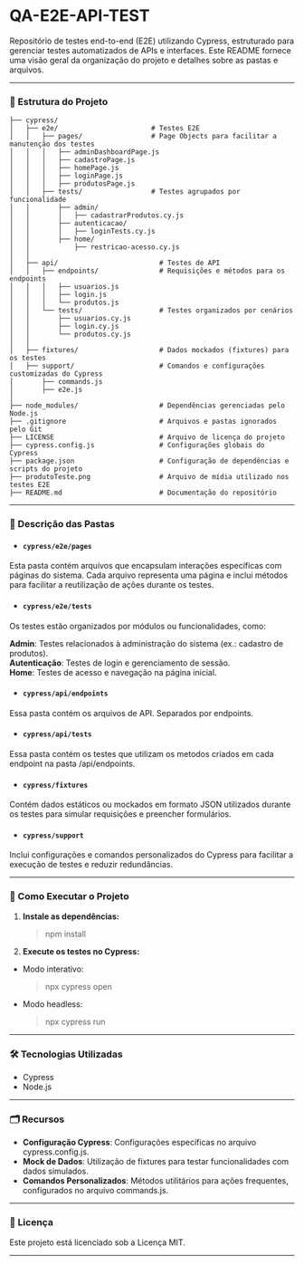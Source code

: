 # QA-E2E-API-TEST

Repositório de testes end-to-end (E2E) utilizando Cypress, estruturado para gerenciar testes automatizados de APIs e interfaces. Este README fornece uma visão geral da organização do projeto e detalhes sobre as pastas e arquivos.

---

### 📂 Estrutura do Projeto

```
├── cypress/
│   ├── e2e/                       # Testes E2E
│   │   ├── pages/                 # Page Objects para facilitar a manutenção dos testes
│   │   │   ├── adminDashboardPage.js
│   │   │   ├── cadastroPage.js
│   │   │   ├── homePage.js
│   │   │   ├── loginPage.js
│   │   │   ├── produtosPage.js
│   │   ├── tests/                 # Testes agrupados por funcionalidade
│   │       ├── admin/
│   │       │   ├── cadastrarProdutos.cy.js
│   │       ├── autenticacao/
│   │       │   ├── loginTests.cy.js
│   │       ├── home/
│   │           ├── restricao-acesso.cy.js
│   │ 
│   ├── api/                         # Testes de API
│   │   ├── endpoints/               # Requisições e métodos para os endpoints
│   │   │   ├── usuarios.js      
│   │   │   ├── login.js           
│   │   │   └── produtos.js        
│   │   └── tests/                   # Testes organizados por cenários
│   │       ├── usuarios.cy.js   
│   │       ├── login.cy.js     
│   │       └── produtos.cy.js     
│   │ 
│   ├── fixtures/                    # Dados mockados (fixtures) para os testes
│   ├── support/                     # Comandos e configurações customizadas do Cypress
│       ├── commands.js
│       ├── e2e.js
│ 
├── node_modules/                    # Dependências gerenciadas pelo Node.js
├── .gitignore                       # Arquivos e pastas ignorados pelo Git
├── LICENSE                          # Arquivo de licença do projeto
├── cypress.config.js                # Configurações globais do Cypress
├── package.json                     # Configuração de dependências e scripts do projeto
├── produtoTeste.png                 # Arquivo de mídia utilizado nos testes E2E
├── README.md                        # Documentação do repositório
```
---

### 📄 Descrição das Pastas

- #### `cypress/e2e/pages`
Esta pasta contém arquivos que encapsulam interações específicas com páginas do sistema. Cada arquivo representa uma página e inclui métodos para facilitar a reutilização de ações durante os testes.

- #### `cypress/e2e/tests`
Os testes estão organizados por módulos ou funcionalidades, como:

**Admin**: Testes relacionados à administração do sistema (ex.: cadastro de produtos).\
**Autenticação**: Testes de login e gerenciamento de sessão.\
**Home**: Testes de acesso e navegação na página inicial.

- #### `cypress/api/endpoints`
Essa pasta contém os arquivos de API. Separados por endpoints.

- #### `cypress/api/tests`
Essa pasta contém os testes que utilizam os metodos criados em cada endpoint na pasta /api/endpoints. 

- #### `cypress/fixtures`
Contém dados estáticos ou mockados em formato JSON utilizados durante os testes para simular requisições e preencher formulários.

- #### `cypress/support`
Inclui configurações e comandos personalizados do Cypress para facilitar a execução de testes e reduzir redundâncias.

---
### 🚀 Como Executar o Projeto

1. **Instale as dependências:**
    > npm install
2. **Execute os testes no Cypress:**

- Modo interativo:
    > npx cypress open

- Modo headless:
    > npx cypress run

---
### 🛠 Tecnologias Utilizadas
- Cypress
- Node.js
---
### 🗂 Recursos
- **Configuração Cypress**: Configurações específicas no arquivo cypress.config.js.
- **Mock de Dados**: Utilização de fixtures para testar funcionalidades com dados simulados.
- **Comandos Personalizados**: Métodos utilitários para ações frequentes, configurados no arquivo commands.js.
---
### 📌 Licença
Este projeto está licenciado sob a Licença MIT.

---
